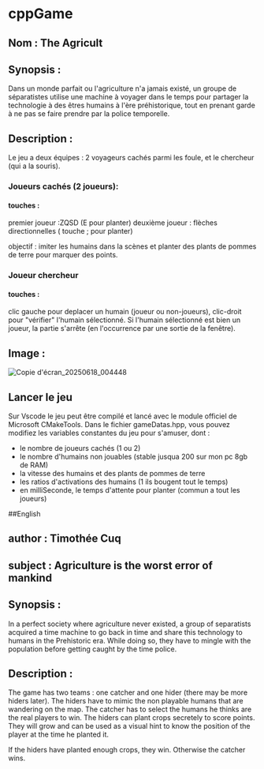 # cppGame
## Nom : The Agricult

## Synopsis :
Dans un monde parfait ou l'agriculture n'a jamais existé, un groupe de séparatistes utilise une machine à voyager dans le temps pour partager la technologie à des êtres humains à l'ère préhistorique, tout en prenant garde à ne pas se faire prendre par la police temporelle.

## Description :
Le jeu a deux équipes : 2 voyageurs cachés parmi les foule, et le chercheur (qui a la souris).

### Joueurs cachés (2 joueurs):
#### touches :
premier joueur :ZQSD (E pour planter)
deuxième joueur : flèches directionnelles ( touche ; pour planter)

objectif : imiter les humains dans la scènes et planter des plants de pommes de terre pour marquer des points.

### Joueur chercheur 
#### touches :
clic gauche pour deplacer un humain (joueur ou non-joueurs), clic-droit pour "vérifier" l'humain sélectionné.
Si l'humain sélectionné est bien un joueur, la partie s'arrête (en l'occurrence par une sortie de la fenêtre).


## Image :

![Copie d'écran_20250618_004448](https://github.com/user-attachments/assets/8c48e105-f29a-4615-a6e2-a49d1b878572)

## Lancer le jeu
Sur Vscode le jeu peut être compilé et lancé avec le module officiel de Microsoft CMakeTools.
Dans le fichier gameDatas.hpp, vous pouvez modifiez les variables constantes du jeu pour s'amuser, dont :
- le nombre de joueurs cachés (1 ou 2)
- le nombre d'humains non jouables (stable jusqua 200 sur mon pc 8gb de RAM)
- la vitesse des humains et des plants de pommes de terre
- les ratios d'activations des humains (1 ils bougent tout le temps)
- en milliSeconde, le temps d'attente pour planter (commun a tout les joueurs)




##English

## author : Timothée Cuq
## subject : Agriculture is the worst error of mankind

## Synopsis :
In a perfect society where agriculture never existed, a group of separatists acquired a time machine to go back in time and share this technology to humans in the Prehistoric era. While doing so, they have to mingle with the population before getting caught by the time police.

## Description :
The game has two teams : one catcher and one hider (there may be more hiders later).
The hiders have to mimic the non playable humans that are wandering on the map. The catcher has to select the humans he thinks are the real players to win.
The hiders can plant crops secretely to score points. They will grow and can be used as a visual hint to know the position of the player at the time he planted it.

If the hiders have planted enough crops, they win. Otherwise the catcher wins.
